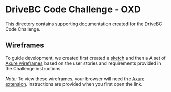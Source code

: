 # DriveBC Code Challenge - OXD

This directory contains supporting documentation created for the DriveBC Code Challenge.

## Wireframes
To guide development, we created first created a [sketch](./sketch/DriveBC-Large%20screen-map%20navigation%20sketch.pdf) and then a A set of [Axure wireframes](./wireframe-prototype/start.html) based on the user stories and requirements provided in the Challenge instructions.

*Note:* To view these wireframes, your browser will need the [Axure extension](https://chrome.google.com/webstore/detail/dogkpdfcklifaemcdfbildhcofnopogp). Instructions are provided when you first open the link.
